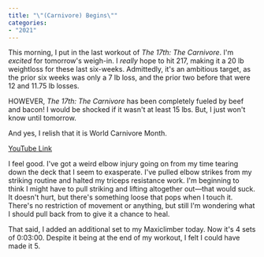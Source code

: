 ```yaml
---
title: "\"(Carnivore) Begins\""
categories:
- "2021"
---
```


This morning, I put in the last workout of *The 17th: The Carnivore*.  I'm *excited* for tomorrow's weigh-in.  I *really* hope to hit 217, making it a 20 lb weightloss for these last six-weeks.  Admittedly, it's an ambitious target, as the prior six weeks was only a 7 lb loss, and the prior two before that were 12 and 11.75 lb losses.  

HOWEVER, *The 17th: The Carnivore* has been completely fueled by beef and bacon!  I would be shocked if it wasn't at least 15 lbs.  But, I just won't know until tomorrow. 

And yes, I relish that it is World Carnivore Month.

[YouTube Link](https://www.youtube.com/watch?v=GIQeEGz8zns)

I feel good.  I've got a weird elbow injury going on from my time tearing down the deck that I seem to exasperate.  I've pulled elbow strikes from my striking routine and halted my triceps resistance work.  I'm beginning to think I might have to pull striking and lifting altogether out—that would suck.  It doesn't hurt, but there's something loose that pops when I touch it.  There's no restriction of movement or anything, but still I'm wondering what I should pull back from to give it a chance to heal.

That said, I added an additional set to my Maxiclimber today.  Now it's 4 sets of 0:03:00.  Despite it being at the end of my workout, I felt I could have made it 5.

